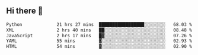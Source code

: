 ## Hi there 👋

<!--
**alihaqberdi/alihaqberdi** is a ✨ _special_ ✨ repository because its `README.md` (this file) appears on your GitHub profile.

Here are some ideas to get you started:

- 🔭 I’m currently working on ...
- 🌱 I’m currently learning ...
- 👯 I’m looking to collaborate on ...
- 🤔 I’m looking for help with ...
- 💬 Ask me about ...
- 📫 How to reach me: ...
- 😄 Pronouns: ...
- ⚡ Fun fact: ...
-->

<!--START_SECTION:waka-->

```txt
Python             21 hrs 27 mins  █████████████████░░░░░░░░   68.03 %
XML                2 hrs 40 mins   ██░░░░░░░░░░░░░░░░░░░░░░░   08.48 %
JavaScript         2 hrs 17 mins   █▓░░░░░░░░░░░░░░░░░░░░░░░   07.26 %
YAML               55 mins         ▓░░░░░░░░░░░░░░░░░░░░░░░░   02.93 %
HTML               54 mins         ▓░░░░░░░░░░░░░░░░░░░░░░░░   02.90 %
```

<!--END_SECTION:waka-->
